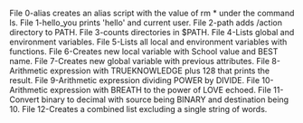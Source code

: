 File 0-alias creates an alias script with the value of rm * under the command ls.
File 1-hello_you prints 'hello' and current user.
File 2-path adds /action directory to PATH.
File 3-counts directories in $PATH.
File 4-Lists global and environment variables.
File 5-Lists all local and environment variables with functions.
File 6-Creates new local variable with School value and BEST name.
File 7-Creates new global variable with previous attributes.
File 8-Arithmetic expression with TRUEKNOWLEDGE plus 128 that prints the result.
File 9-Arithmetic expression dividing POWER by DIVIDE.
File 10-Arithmetic expression with BREATH to the power of LOVE echoed.
File 11-Convert binary to decimal with source being BINARY and destination being 10.
File 12-Creates a combined list excluding a single string of words.
